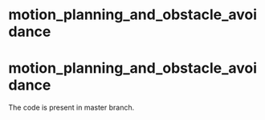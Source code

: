 # motion_planning_and_obstacle_avoidance
# motion_planning_and_obstacle_avoidance
The code is present in master branch.

